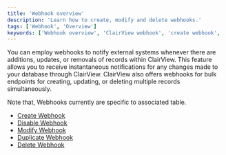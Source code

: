 ```yaml
---
title: 'Webhook overview'
description: 'Learn how to create, modify and delete webhooks.'
tags: ['Webhook', 'Overview']
keywords: ['Webhook overview', 'ClairView webhook', 'create webhook', 'modify webhook', 'delete webhook']
---
```


You can employ webhooks to notify external systems whenever there are additions, updates, or removals of records within ClairView. This feature allows you to receive instantaneous notifications for any changes made to your database through ClairView. ClairView also offers webhooks for bulk endpoints for creating, updating, or deleting multiple records simultaneously.

Note that, Webhooks currently are specific to associated table.

- [Create Webhook](/automation/webhook/create-webhook)
- [Disable Webhook](/automation/webhook/actions-on-webhook#enabledisable-webhook)
- [Modify Webhook](/automation/webhook/actions-on-webhook#edit-webhook)
- [Duplicate Webhook](/automation/webhook/actions-on-webhook#duplicate-webhook)
- [Delete Webhook](/automation/webhook/actions-on-webhook#delete-webhook)

